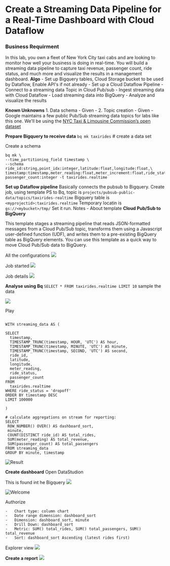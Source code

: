 # Create a Streaming Data Pipeline for a Real-Time Dashboard with Cloud Dataflow

### Business Requirment 
In this lab, you own a fleet of New York City taxi cabs and are looking to monitor how well your business is doing in real-time. You will build a streaming data pipeline to capture taxi revenue, passenger count, ride status, and much more and visualize the results in a management dashboard. 
**Algo** 
	-  Set up Bigquery tables, Cloud Storage bucket to be used by Dataflow,  Enable API's if not already
	-  Set up a Cloud Dataflow Pipeline
	-   Connect to a streaming data Topic in Cloud Pub/sub
	-   Ingest streaming data with Cloud Dataflow
	-   Load streaming data into BigQuery
	-   Analyze and visualize the results

**Known Unknowns**
	1. Data schema  - Given - 
	2. Topic creation - Given -  Google maintains a few public Pub/Sub streaming data topics for labs like this one. We'll be using the [NYC Taxi & Limousine Commission’s open dataset](https://data.cityofnewyork.us/) 

**Prepare Bigquery to receive data**
`bq mk taxirides` # create a data set

Create a schema
```
bq mk \
--time_partitioning_field timestamp \
--schema ride_id:string,point_idx:integer,latitude:float,longitude:float,\
timestamp:timestamp,meter_reading:float,meter_increment:float,ride_status:string,\
passenger_count:integer -t taxirides.realtime
```  
**Set up Dataflow pipeline**
Basically connects the pubsub to Bigquery. 
Create job, using template PS to Bq,  topic is `projects/pubsub-public-data/topics/taxirides-realtime`  Bigquery table is `<myprojectid>:taxirides.realtime` Temporary locatin is `gs://<mybucket>/tmp/` Set it run. 
Notes - About template **Cloud Pub/Sub to BigQuery**

This template stages a streaming pipeline that reads JSON-formatted messages  from a Cloud Pub/Sub topic, transforms them using a Javascript user-defined  function (UDF), and writes them to a pre-existing BigQuery table as BigQuery  elements. You can use this template as a quick way to move Cloud Pub/Sub data to  BigQuery.

All the configurations 
![](https://i.imgur.com/5hoLxj4.png)

Job started 
![](https://i.imgur.com/gofbDDu.png)

Job details 
![](https://i.imgur.com/jrBcwRh.png)

**Analyse using Bq**
`SELECT * FROM taxirides.realtime LIMIT 10` sample the data

![](https://i.imgur.com/JZ9N1rP.png)


Play
```

WITH streaming_data AS (

SELECT
  timestamp,
  TIMESTAMP_TRUNC(timestamp, HOUR, 'UTC') AS hour,
  TIMESTAMP_TRUNC(timestamp, MINUTE, 'UTC') AS minute,
  TIMESTAMP_TRUNC(timestamp, SECOND, 'UTC') AS second,
  ride_id,
  latitude,
  longitude,
  meter_reading,
  ride_status,
  passenger_count
FROM
  taxirides.realtime
WHERE ride_status = 'dropoff'
ORDER BY timestamp DESC
LIMIT 100000

)

# calculate aggregations on stream for reporting:
SELECT
 ROW_NUMBER() OVER() AS dashboard_sort,
 minute,
 COUNT(DISTINCT ride_id) AS total_rides,
 SUM(meter_reading) AS total_revenue,
 SUM(passenger_count) AS total_passengers
FROM streaming_data
GROUP BY minute, timestamp
```
 ![Result](https://i.imgur.com/TShTKEK.png)


**Create dashboard**
Open DataStudion

This is found int he Bigquery
![](https://i.imgur.com/R2F4bhh.png)

![Welcome](https://i.imgur.com/x8UqrYn.png)

Authorize 

```
-   Chart type: column chart
-   Date range dimension: dashboard_sort
-   Dimension: dashboard_sort, minute
-   Drill Down: dashboard_sort
-   Metric: SUM() total_rides, SUM() total_passengers, SUM() total_revenue
-   Sort: dashboard_sort Ascending (latest rides first)
```

Explorer view
![](https://i.imgur.com/q8gJHNG.png)

**Create a report**
![](https://i.imgur.com/bKN6z5W.png)



<!--stackedit_data:
eyJoaXN0b3J5IjpbMTA2NTMzMTkxMywxOTI2OTY3OTYwLC0xOT
Q4MTg1NzU4LDQ2OTI0MTc5OSwtMzk3MTIzMTA3LC01MjMxMTU1
NjcsLTExMTQ5OTI4NzgsLTE3ODQyNDEwNjIsLTE0OTY1MTkzMT
gsLTk5Njk4MzU1NSwtMTUwNzE3NTQwOSwxODU1NzEwNDcxLDQ1
OTY3NjA1MiwxMjcxMzMyMjUzXX0=
-->